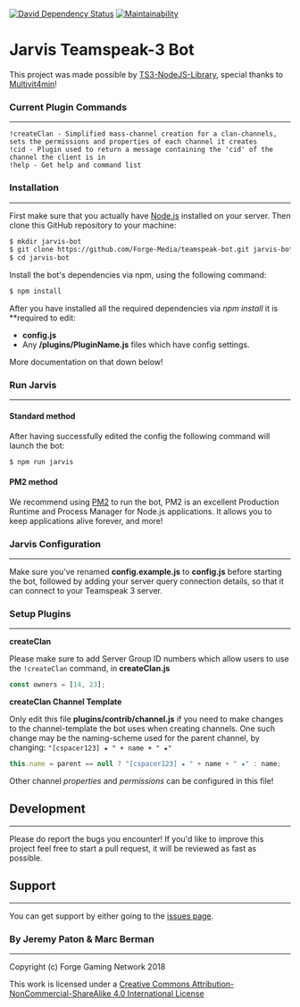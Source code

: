 [![David Dependency Status](https://david-dm.org/Forge-Media/teamspeak-bot.svg)](https://david-dm.org/Forge-Media/teamspeak-bot)
[![Maintainability](https://api.codeclimate.com/v1/badges/0957f4a29edc878ec073/maintainability)](https://codeclimate.com/github/Forge-Media/teamspeak-bot/maintainability)
# Jarvis Teamspeak-3 Bot
This project was made possible by [TS3-NodeJS-Library](https://github.com/Multivit4min/TS3-NodeJS-Library), special thanks to [Multivit4min](https://github.com/Multivit4min/)!
### Current Plugin Commands
----
```
!createClan - Simplified mass-channel creation for a clan-channels, sets the permissions and properties of each channel it creates
!cid - Plugin used to return a message containing the 'cid' of the channel the client is in
!help - Get help and command list
```
### Installation
----
First make sure that you actually have [Node.js](https://nodejs.org/en/) installed on your server. Then clone this GitHub repository to your machine:
```sh
$ mkdir jarvis-bot
$ git clone https://github.com/Forge-Media/teamspeak-bot.git jarvis-bot
$ cd jarvis-bot
```
Install the bot's dependencies via npm, using the following command:
```sh
$ npm install
```
After you have installed all the required dependencies via *npm install* it is **required to edit:
- __config.js__
- Any __/plugins/PluginName.js__ files which have config settings. 

More documentation on that down below!

### Run Jarvis
----
#### Standard method
After having successfully edited the config the following command will launch the bot:
```sh
$ npm run jarvis
```
#### PM2 method
We recommend using [PM2](https://github.com/Unitech/pm2) to run the bot, PM2 is an excellent Production Runtime and Process Manager for Node.js applications. It allows you to keep applications alive forever, and more!

### Jarvis Configuration
----

Make sure you've renamed __config.example.js__ to __config.js__ before starting the bot, followed by adding your server query connection details, so that it can connect to your Teamspeak 3 server. 

### Setup Plugins
----
__createClan__

Please make sure to add Server Group ID numbers which allow users to use the `!createClan` command, in __createClan.js__ 
```javascript
const owners = [14, 23];
```

__createClan Channel Template__

Only edit this file __plugins/contrib/channel.js__ if you need to make changes to the channel-template the bot uses when creating channels. One such change may be the naming-scheme used for the parent channel, by changing: `"[cspacer123] ★ " + name + " ★"`
```javascript
this.name = parent == null ? "[cspacer123] ★ " + name + " ★" : name;
```
Other channel _properties_ and _permissions_ can be configured in this file!

## Development
----
Please do report the bugs you encounter!
If you'd like to improve this project feel free to start a pull request, it will be reviewed as fast as possible.

## Support
----
You can get support by either going to the [issues page](https://github.com/Forge-Media/teamspeak-bot/issues).


### By Jeremy Paton & Marc Berman
----
Copyright (c) Forge Gaming Network 2018

This work is licensed under a [Creative Commons Attribution-NonCommercial-ShareAlike 4.0 International License](https://creativecommons.org/licenses/by-nc-sa/4.0/)
